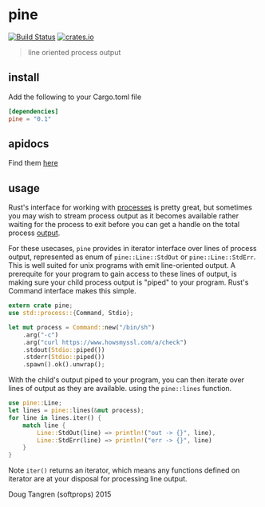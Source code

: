 # pine

[![Build Status](https://travis-ci.org/softprops/pine.svg?branch=master)](https://travis-ci.org/softprops/pine) [![crates.io](http://meritbadge.herokuapp.com/pine)](https://crates.io/crates/pine)

> line oriented process output

## install

Add the following to your Cargo.toml file

```toml
[dependencies]
pine = "0.1"
```

## apidocs

Find them [here](http://softprops.github.io/pine)

## usage

Rust's interface for working with [processes](https://doc.rust-lang.org/std/process/) is pretty great, but sometimes
you may wish to stream process output as it becomes available rather waiting for the process to exit before you can get
a handle on the total process [output](https://doc.rust-lang.org/std/process/struct.Output.html).

For these usecases, `pine` provides in iterator interface over lines of process output,
represented as enum of `pine::Line::StdOut` or `pine::Line::StdErr`. This is well suited for unix programs with emit
line-oriented output. A prerequite for your program to gain access
to these lines of output, is making sure your child process output is "piped" to your program. Rust's Command interface
makes this simple.

```rust
extern crate pine;
use std::process::{Command, Stdio};

let mut process = Command::new("/bin/sh")
    .arg("-c")
    .arg("curl https://www.howsmyssl.com/a/check")
    .stdout(Stdio::piped())
    .stderr(Stdio::piped())
    .spawn().ok().unwrap();
```

With the child's output piped to your program, you can then iterate over lines of output as
they are available. using the `pine::lines` function.

```rust
use pine::Line;
let lines = pine::lines(&mut process);
for line in lines.iter() {
    match line {
        Line::StdOut(line) => println!("out -> {}", line),
        Line::StdErr(line) => println!("err -> {}", line)
    }
}
```

Note `iter()` returns an iterator, which means any functions defined on iterator are
at your disposal for processing line output.

Doug Tangren (softprops) 2015
